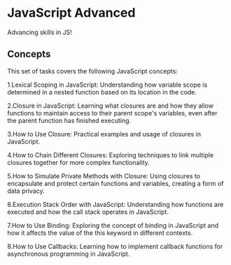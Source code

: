 # JavaScript Advanced

Advancing skills in JS!

## Concepts

This set of tasks covers the following JavaScript concepts:

1.Lexical Scoping in JavaScript: Understanding how variable scope is determined in a nested function based on its location in the code.

2.Closure in JavaScript: Learning what closures are and how they allow functions to maintain access to their parent scope's variables, even after the parent function has finished executing.

3.How to Use Closure: Practical examples and usage of closures in JavaScript.

4.How to Chain Different Closures: Exploring techniques to link multiple closures together for more complex functionality.

5.How to Simulate Private Methods with Closure: Using closures to encapsulate and protect certain functions and variables, creating a form of data privacy.

6.Execution Stack Order with JavaScript: Understanding how functions are executed and how the call stack operates in JavaScript.

7.How to Use Binding: Exploring the concept of binding in JavaScript and how it affects the value of the this keyword in different contexts.

8.How to Use Callbacks: Learning how to implement callback functions for asynchronous programming in JavaScript.